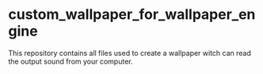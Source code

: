 # custom_wallpaper_for_wallpaper_engine
This repository contains all files used to create a wallpaper witch can read the output sound from your computer. 
